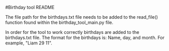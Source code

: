 #Birthday tool README

The file path for the birthdays.txt file needs to be added to the read_file() function found within the birthday_tool_main.py file. 

In order for the tool to work correctly birthdays are added to the birthdays.txt file. 
The format for the birthdays is: Name, day, and month. For example, "Liam 29 11". 

